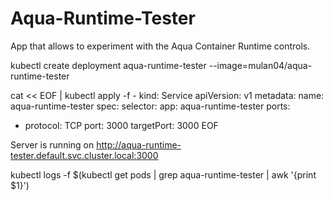 # Aqua-Runtime-Tester
App that allows to experiment with the Aqua Container Runtime controls.


kubectl create deployment aqua-runtime-tester --image=mulan04/aqua-runtime-tester


cat << EOF | kubectl apply -f -
kind: Service
apiVersion: v1
metadata:
  name: aqua-runtime-tester
spec:
  selector:
    app: aqua-runtime-tester
  ports:
  - protocol: TCP
    port: 3000
    targetPort: 3000
EOF


Server is running on http://aqua-runtime-tester.default.svc.cluster.local:3000


kubectl logs -f $(kubectl get pods | grep aqua-runtime-tester | awk '{print $1}') 